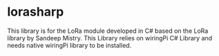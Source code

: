 # lorasharp
This library is for the LoRa module developed in C# based on the LoRa library by Sandeep Mistry. This Library relies on wiringPi C# Library and needs native wiringPi library to be installed.
